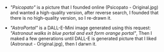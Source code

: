- _"Psicopato"_ is a picture that I founded online (Psicopato - Original.jpg) and wanted a high-quality version, after reverse search, I founded that there is no high-quality version, so I re-drawn it.

- _"AstroPortal"_ is a DALL-E-Mini image generated using this request: _"Astronaut walks in blue portal and exit form orange portal"_, Then I maked a few generations until DALL-E is generated picture that I liked (Astronaut - Original.jpg), then I darwn it.
